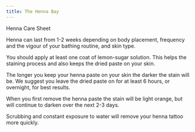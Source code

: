 ```yaml
---
title: The Henna Bay
---
```


Henna Care Sheet

Henna can last from 1-2 weeks depending on body placement, frequency and the vigour of your bathing routine, and skin type.

You should apply at least one coat of lemon-sugar solution. This helps the staining process and also keeps the dried paste on your skin.

The longer you keep your henna paste on your skin the darker the stain will be. We suggest you leave the dried paste on for at least 6 hours, or overnight, for best results.

When you first remove the henna paste the stain will be light orange, but will continue to darken over the next 2-3 days.

Scrubbing and constant exposure to water will remove your henna tattoo more quickly.
